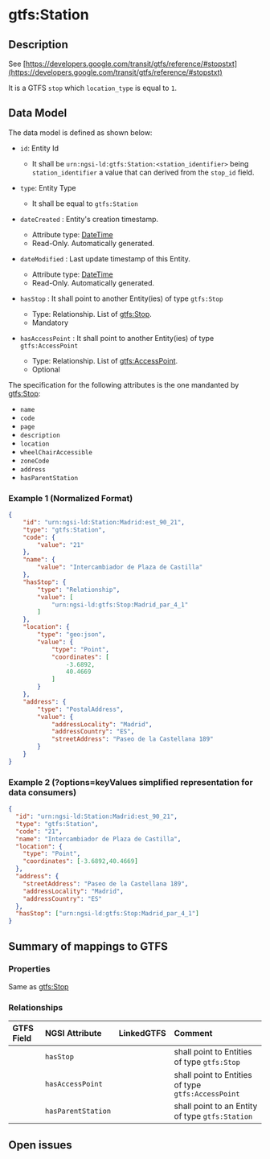 # gtfs:Station

## Description

See [https://developers.google.com/transit/gtfs/reference/#stopstxt](https://developers.google.com/transit/gtfs/reference/#stopstxt)

It is a GTFS `stop` which `location_type` is equal to `1`.

## Data Model

The data model is defined as shown below:

+ `id`: Entity Id
    + It shall be `urn:ngsi-ld:gtfs:Station:<station_identifier>` being `station_identifier` a value that can derived from the `stop_id` field.

+ `type`: Entity Type
    + It shall be equal to `gtfs:Station`

+ `dateCreated` : Entity's creation timestamp.
    + Attribute type: [DateTime](https://schema.org/DateTime)
    + Read-Only. Automatically generated.

+ `dateModified` : Last update timestamp of this Entity.
    + Attribute type: [DateTime](https://schema.org/DateTime)
    + Read-Only. Automatically generated.

+ `hasStop` : It shall point to another Entity(ies) of type `gtfs:Stop`
    + Type: Relationship. List of [gtfs:Stop](../../Stop/doc/spec.md).
    + Mandatory

+ `hasAccessPoint` : It shall point to another Entity(ies) of type `gtfs:AccessPoint`
    + Type: Relationship. List of [gtfs:AccessPoint](../../AccessPoint/doc/spec.md).
    + Optional

The specification for the following attributes is the one mandanted by [gtfs:Stop](../../Stop/doc/spec.md):

+ `name`
+ `code`
+ `page`
+ `description`
+ `location`
+ `wheelChairAccessible`
+ `zoneCode`
+ `address`
+ `hasParentStation`

### Example 1 (Normalized Format)

```json
{
    "id": "urn:ngsi-ld:Station:Madrid:est_90_21",
    "type": "gtfs:Station",
    "code": {
        "value": "21"
    },
    "name": {
        "value": "Intercambiador de Plaza de Castilla"
    },
    "hasStop": {
        "type": "Relationship",
        "value": [
            "urn:ngsi-ld:gtfs:Stop:Madrid_par_4_1"
        ]
    },
    "location": {
        "type": "geo:json",
        "value": {
            "type": "Point",
            "coordinates": [
                -3.6892,
                40.4669
            ]
        }
    },
    "address": {
        "type": "PostalAddress",
        "value": {
            "addressLocality": "Madrid",
            "addressCountry": "ES",
            "streetAddress": "Paseo de la Castellana 189"
        }
    }
}
```


### Example 2 (?options=keyValues simplified representation for data consumers)

```json
{
  "id": "urn:ngsi-ld:Station:Madrid:est_90_21",
  "type": "gtfs:Station",
  "code": "21",
  "name": "Intercambiador de Plaza de Castilla",
  "location": {
    "type": "Point",
    "coordinates": [-3.6892,40.4669]
  },
  "address": {
    "streetAddress": "Paseo de la Castellana 189",
    "addressLocality": "Madrid",
    "addressCountry": "ES"
  },
  "hasStop": ["urn:ngsi-ld:gtfs:Stop:Madrid_par_4_1"]
}
```

## Summary of mappings to GTFS

### Properties

Same as [gtfs:Stop](../../Stop/doc/spec.md)

### Relationships

| GTFS Field            | NGSI Attribute      | LinkedGTFS           | Comment                                                       |
|:--------------------- |:--------------------|:---------------------|:--------------------------------------------------------------|
|                       | `hasStop`           |                      | shall point to Entities of type `gtfs:Stop`                   |
|                       | `hasAccessPoint`    |                      | shall point to Entities of type `gtfs:AccessPoint`            |
|                       | `hasParentStation`  |                      | shall point to an Entity of type `gtfs:Station`               |


## Open issues

